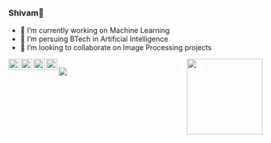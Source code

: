 ### Shivam👋


- 🔭 I’m currently working on Machine Learning
- 🌱 I’m persuing BTech in Artificial Intelligence
- 👯 I’m looking to collaborate on Image Processing projects 

<a href="https://twitter.com/shivam_aiml">
<img align="left"  width="22px" src="https://cdn.jsdelivr.net/npm/simple-icons@v3/icons/twitter.svg" />
</a>
<a href="https://www.linkedin.com/in/shivam0807/">
  <img align="left" alt="Linkedin" width="22px" src="https://cdn.jsdelivr.net/npm/simple-icons@v3/icons/linkedin.svg" />
</a>
<a href="https://t.me/sinhashivam0807">
  <img align="left" alt="Telegram" width="22px" src="https://cdn.jsdelivr.net/npm/simple-icons@v3/icons/telegram.svg" />
</a>
<a href="https://www.instagram.com/sinhashivam22/">
  <img align="left" alt="Instagram" width="22px" src="https://cdn.jsdelivr.net/npm/simple-icons@v3/icons/instagram.svg" />
</a>

<img src = "https://twitter.com/shivam_aiml/photo" align = "right" width = 150, height = 150>
</br>
 <img src = "https://github-readme-stats.vercel.app/api?username=sinhashivam0807&&show_icons=true&title_color=ff0000&icon_color=ffa500&text_color=ffff00&bg_color=141414">
